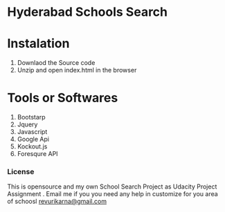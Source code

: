 # Hyderabad Schools Search 

# Instalation
1. Downlaod the Source code  
2. Unzip and open index.html in the browser

# Tools or Softwares 
1. Bootstarp 
2. Jquery
3. Javascript
4. Google Api
5. Kockout.js
6. Foresqure API

### License
This is opensource and my own School Search Project as Udacity Project Assignment .
Email me if you you need any help in customize for you area of schoosl  revurikarna@gmail.com

